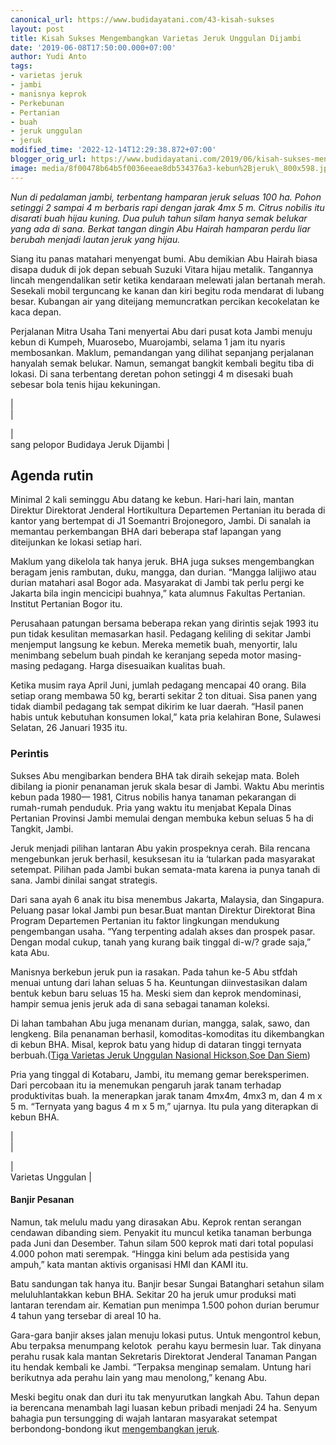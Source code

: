 ```yaml
---
canonical_url: https://www.budidayatani.com/43-kisah-sukses
layout: post
title: Kisah Sukses Mengembangkan Varietas Jeruk Unggulan Dijambi
date: '2019-06-08T17:50:00.000+07:00'
author: Yudi Anto
tags:
- varietas jeruk
- jambi
- manisnya keprok
- Perkebunan
- Pertanian
- buah
- jeruk unggulan
- jeruk
modified_time: '2022-12-14T12:29:38.872+07:00'
blogger_orig_url: https://www.budidayatani.com/2019/06/kisah-sukses-mengembangkan-varietas.html
image: media/8f00478b64b5f0036eeae8db534376a3-kebun%2Bjeruk\_800x598.jpg
---
```

*Nun di pedalaman jambi, terbentang hamparan jeruk seluas 100 ha. Pohon setinggi 2 sampai 4 m berbaris rapi dengan jarak 4mx 5 m. Citrus nobilis itu disarati buah hijau kuning. Dua puluh tahun silam hanya semak belukar yang ada di sana. Berkat tangan dingin Abu Hairah hamparan perdu liar berubah menjadi lautan jeruk yang hijau.*  
  
Siang itu panas matahari menyengat bumi. Abu demikian Abu Hairah biasa disapa duduk di jok depan sebuah Suzuki Vitara hijau metalik. Tangannya lincah mengendalikan setir ketika kendaraan melewati jalan bertanah merah. Sesekali mobil terguncang ke kanan dan kiri begitu roda mendarat di lubang besar. Kubangan air yang diteijang memuncratkan percikan kecokelatan ke kaca depan.  
  
Perjalanan Mitra Usaha Tani menyertai Abu dari pusat kota Jambi menuju kebun di Kumpeh, Muarosebo, Muarojambi, selama 1 jam itu nyaris membosankan. Maklum, pemandangan yang dilihat sepanjang perjalanan hanyalah semak belukar. Namun, semangat bangkit kembali begitu tiba di lokasi. Di sana terbentang deretan pohon setinggi 4 m disesaki buah sebesar bola tenis hijau kekuningan.  


  
  
|  
  |  

  
|  
 sang pelopor Budidaya Jeruk Dijambi |  

  
  

  
## Agenda rutin

  
Minimal 2 kali seminggu Abu datang ke kebun. Hari-hari lain, mantan Direktur Direktorat Jenderal Hortikultura Departemen Pertanian itu berada di kantor yang bertempat di J1 Soemantri Brojonegoro, Jambi. Di sanalah ia memantau perkembangan BHA dari beberapa staf lapangan yang diteijunkan ke lokasi setiap hari.  
  
Maklum yang dikelola tak hanya jeruk. BHA juga sukses mengembangkan beragam jenis rambutan, duku, mangga, dan durian. “Mangga lalijiwo atau durian matahari asal Bogor ada. Masyarakat di Jambi tak perlu pergi ke Jakarta bila ingin mencicipi buahnya,” kata alumnus Fakultas Pertanian. Institut Pertanian Bogor itu.  
  
Perusahaan patungan bersama beberapa rekan yang dirintis sejak 1993 itu pun tidak kesulitan memasarkan hasil. Pedagang keliling di sekitar Jambi menjemput langsung ke kebun. Mereka memetik buah, menyortir, lalu menimbang sebelum buah pindah ke keranjang sepeda motor masing-masing pedagang. Harga disesuaikan kualitas buah.  
  
Ketika musim raya April Juni, jumlah pedagang mencapai 40 orang. Bila setiap orang membawa 50 kg, berarti sekitar 2 ton dituai. Sisa panen yang tidak diambil pedagang tak sempat dikirim ke luar daerah. “Hasil panen habis untuk kebutuhan konsumen lokal,” kata pria kelahiran Bone, Sulawesi Selatan, 26 Januari 1935 itu.  
### Perintis

  
Sukses Abu mengibarkan bendera BHA tak diraih sekejap mata. Boleh dibilang ia pionir penanaman jeruk skala besar di Jambi. Waktu Abu merintis kebun pada 1980— 1981, Citrus nobilis hanya tanaman pekarangan di rumah-rumah penduduk. Pria yang waktu itu menjabat Kepala Dinas Pertanian Provinsi Jambi memulai dengan membuka kebun seluas 5 ha di Tangkit, Jambi.  
  
Jeruk menjadi pilihan lantaran Abu yakin prospeknya cerah. Bila rencana mengebunkan jeruk berhasil, kesuksesan itu ia ‘tularkan pada masyarakat setempat. Pilihan pada Jambi bukan semata-mata karena ia punya tanah di sana. Jambi dinilai sangat strategis.  
  
Dari sana ayah 6 anak itu bisa menembus Jakarta, Malaysia, dan Singapura. Peluang pasar lokal Jambi pun besar.Buat mantan Direktur Direktorat Bina Program Departemen Pertanian itu faktor lingkungan mendukung pengembangan usaha. “Yang terpenting adalah akses dan prospek pasar. Dengan modal cukup, tanah yang kurang baik tinggal di-w/? grade saja,” kata Abu.  
  
Manisnya berkebun jeruk pun ia rasakan. Pada tahun ke-5 Abu stfdah menuai untung dari lahan seluas 5 ha. Keuntungan diinvestasikan dalam bentuk kebun baru seluas 15 ha. Meski siem dan keprok mendominasi, hampir semua jenis jeruk ada di sana sebagai tanaman koleksi.  
  
Di lahan tambahan Abu juga menanam durian, mangga, salak, sawo, dan lengkeng. Bila penanaman berhasil, komoditas-komoditas itu dikembangkan di kebun BHA. Misal, keprok batu yang hidup di dataran tinggi ternyata berbuah.([Tiga Varietas Jeruk Unggulan Nasional Hickson,Soe Dan Siem](https://www.budidayatani.com/tiga-varietas-jeruk-unggulan-nasional.html))  
  
Pria yang tinggal di Kotabaru, Jambi, itu memang gemar bereksperimen. Dari percobaan itu ia menemukan pengaruh jarak tanam terhadap produktivitas buah. Ia menerapkan jarak tanam 4mx4m, 4mx3 m, dan 4 m x 5 m. “Ternyata yang bagus 4 m x 5 m,” ujarnya. Itu pula yang diterapkan di kebun BHA.  


  
  
|  
  |  

  
|  
 Varietas Unggulan |  

  
  

  
#### Banjir Pesanan

  
Namun, tak melulu madu yang dirasakan Abu. Keprok rentan serangan cendawan dibanding siem. Penyakit itu muncul ketika tanaman berbunga pada Juni dan Desember. Tahun silam 500 keprok mati dari total populasi 4.000 pohon mati serempak. “Hingga kini belum ada pestisida yang ampuh,” kata mantan aktivis organisasi HMI dan KAMI itu.  
  
Batu sandungan tak hanya itu. Banjir besar Sungai Batanghari setahun silam meluluhlantakkan kebun BHA. Sekitar 20 ha jeruk umur produksi mati lantaran terendam air. Kematian pun menimpa 1.500 pohon durian berumur 4 tahun yang tersebar di areal 10 ha.  
  
Gara-gara banjir akses jalan menuju lokasi putus. Untuk mengontrol kebun, Abu terpaksa menumpang kelotok  perahu kayu bermesin luar. Tak dinyana perahu rusak kala mantan Sekretaris Direktorat Jenderal Tanaman Pangan itu hendak kembali ke Jambi. “Terpaksa menginap semalam. Untung hari berikutnya ada perahu lain yang mau menolong,” kenang Abu.  
  
Meski begitu onak dan duri itu tak menyurutkan langkah Abu. Tahun depan ia berencana menambah lagi luasan kebun pribadi menjadi 24 ha. Senyum bahagia pun tersungging di wajah lantaran masyarakat setempat berbondong-bondong ikut [mengembangkan jeruk](https://www.budidayatani.com/raup-untung-lewat-bisnis-jeruk-frimong.html).